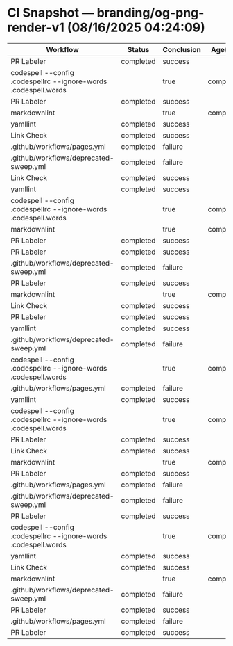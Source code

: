 <!-- status: stub; target: 150+ words -->
# CI Snapshot — branding/og-png-render-v1  (08/16/2025 04:24:09)

| Workflow | Status | Conclusion | Age(min) | URL |
|---|---|---|---:|---|
| PR Labeler | completed | success | 1 | https://github.com/rickballard/CoCivium/actions/runs/17006316168 |
| codespell --config .codespellrc --ignore-words .codespell.words || true | completed | success | 1 | https://github.com/rickballard/CoCivium/actions/runs/17006316171 |
| PR Labeler | completed | success | 1 | https://github.com/rickballard/CoCivium/actions/runs/17006316200 |
| markdownlint || true | completed | success | 1 | https://github.com/rickballard/CoCivium/actions/runs/17006316181 |
| yamllint | completed | success | 1 | https://github.com/rickballard/CoCivium/actions/runs/17006316169 |
| Link Check | completed | success | 1 | https://github.com/rickballard/CoCivium/actions/runs/17006316172 |
| .github/workflows/pages.yml | completed | failure | 1 | https://github.com/rickballard/CoCivium/actions/runs/17006316082 |
| .github/workflows/deprecated-sweep.yml | completed | failure | 1 | https://github.com/rickballard/CoCivium/actions/runs/17006316047 |
| Link Check | completed | success | 6 | https://github.com/rickballard/CoCivium/actions/runs/17006273901 |
| yamllint | completed | success | 6 | https://github.com/rickballard/CoCivium/actions/runs/17006273897 |
| codespell --config .codespellrc --ignore-words .codespell.words || true | completed | success | 6 | https://github.com/rickballard/CoCivium/actions/runs/17006273896 |
| markdownlint || true | completed | success | 6 | https://github.com/rickballard/CoCivium/actions/runs/17006273904 |
| PR Labeler | completed | success | 6 | https://github.com/rickballard/CoCivium/actions/runs/17006273960 |
| PR Labeler | completed | success | 6 | https://github.com/rickballard/CoCivium/actions/runs/17006273899 |
| .github/workflows/deprecated-sweep.yml | completed | failure | 6 | https://github.com/rickballard/CoCivium/actions/runs/17006273854 |
| PR Labeler | completed | success | 9 | https://github.com/rickballard/CoCivium/actions/runs/17006246477 |
| markdownlint || true | completed | success | 9 | https://github.com/rickballard/CoCivium/actions/runs/17006246360 |
| Link Check | completed | success | 9 | https://github.com/rickballard/CoCivium/actions/runs/17006246363 |
| PR Labeler | completed | success | 9 | https://github.com/rickballard/CoCivium/actions/runs/17006246359 |
| yamllint | completed | success | 9 | https://github.com/rickballard/CoCivium/actions/runs/17006246361 |
| .github/workflows/deprecated-sweep.yml | completed | failure | 9 | https://github.com/rickballard/CoCivium/actions/runs/17006246268 |
| codespell --config .codespellrc --ignore-words .codespell.words || true | completed | success | 9 | https://github.com/rickballard/CoCivium/actions/runs/17006246367 |
| .github/workflows/pages.yml | completed | failure | 9 | https://github.com/rickballard/CoCivium/actions/runs/17006246242 |
| yamllint | completed | success | 9 | https://github.com/rickballard/CoCivium/actions/runs/17006245265 |
| codespell --config .codespellrc --ignore-words .codespell.words || true | completed | success | 9 | https://github.com/rickballard/CoCivium/actions/runs/17006245263 |
| PR Labeler | completed | success | 9 | https://github.com/rickballard/CoCivium/actions/runs/17006245262 |
| Link Check | completed | success | 9 | https://github.com/rickballard/CoCivium/actions/runs/17006245260 |
| markdownlint || true | completed | success | 9 | https://github.com/rickballard/CoCivium/actions/runs/17006245258 |
| PR Labeler | completed | success | 9 | https://github.com/rickballard/CoCivium/actions/runs/17006245317 |
| .github/workflows/pages.yml | completed | failure | 9 | https://github.com/rickballard/CoCivium/actions/runs/17006245200 |
| .github/workflows/deprecated-sweep.yml | completed | failure | 9 | https://github.com/rickballard/CoCivium/actions/runs/17006245172 |
| PR Labeler | completed | success | 14 | https://github.com/rickballard/CoCivium/actions/runs/17006206510 |
| codespell --config .codespellrc --ignore-words .codespell.words || true | completed | success | 14 | https://github.com/rickballard/CoCivium/actions/runs/17006206509 |
| yamllint | completed | success | 14 | https://github.com/rickballard/CoCivium/actions/runs/17006206515 |
| Link Check | completed | success | 14 | https://github.com/rickballard/CoCivium/actions/runs/17006206511 |
| markdownlint || true | completed | success | 14 | https://github.com/rickballard/CoCivium/actions/runs/17006206519 |
| .github/workflows/deprecated-sweep.yml | completed | failure | 14 | https://github.com/rickballard/CoCivium/actions/runs/17006206517 |
| PR Labeler | completed | success | 14 | https://github.com/rickballard/CoCivium/actions/runs/17006206649 |
| .github/workflows/pages.yml | completed | failure | 14 | https://github.com/rickballard/CoCivium/actions/runs/17006206330 |
| PR Labeler | completed | success | 18 | https://github.com/rickballard/CoCivium/actions/runs/17006169285 |





